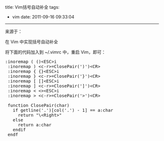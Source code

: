title: Vim括号自动补全
tags:
  - vim
date: 2011-09-16 09:33:04
---

来源于：

在 Vim 中实现括号自动补全

将下面的代码加入到 ~/.vimrc 中，重启 Vim，即可：

<pre class="brush:shell">:inoremap ( ()&lt;ESC&gt;i
 :inoremap ) &lt;c-r&gt;=ClosePair(')')&lt;CR&gt;
 :inoremap { {}&lt;ESC&gt;i
 :inoremap } &lt;c-r&gt;=ClosePair('}')&lt;CR&gt;
 :inoremap [ []&lt;ESC&gt;i
 :inoremap ] &lt;c-r&gt;=ClosePair(']')&lt;CR&gt;
 :inoremap &lt; &lt;&gt;&lt;ESC&gt;i
 :inoremap &gt; &lt;c-r&gt;=ClosePair('&gt;')&lt;CR&gt;

 function ClosePair(char)
   if getline('.')[col('.') - 1] == a:char
     return "\&lt;Right&gt;"
   else
     return a:char
   endif
 endf</pre>